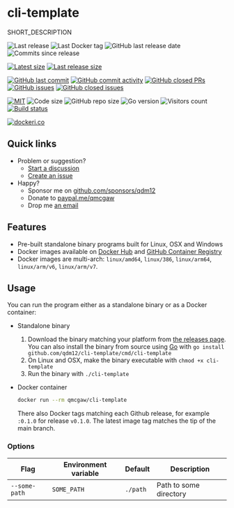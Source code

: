 # cli-template

SHORT_DESCRIPTION

![Last release](https://img.shields.io/github/release/qdm12/cli-template?label=Last%20release)
![Last Docker tag](https://img.shields.io/docker/v/qmcgaw/cli-template?sort=semver&label=Last%20Docker%20tag)
![GitHub last release date](https://img.shields.io/github/release-date/qdm12/cli-template?label=Last%20release%20date)
![Commits since release](https://img.shields.io/github/commits-since/qdm12/cli-template/latest?sort=semver)

[![Latest size](https://img.shields.io/docker/image-size/qmcgaw/cli-template/latest?label=Latest%20image)](https://hub.docker.com/r/qmcgaw/cli-template/tags)
[![Last release size](https://img.shields.io/docker/image-size/qmcgaw/cli-template?sort=semver&label=Last%20released%20image)](https://hub.docker.com/r/qmcgaw/cli-template/tags?page=1&ordering=last_updated)

[![GitHub last commit](https://img.shields.io/github/last-commit/qdm12/cli-template.svg)](https://github.com/qdm12/cli-template/commits/main)
[![GitHub commit activity](https://img.shields.io/github/commit-activity/y/qdm12/cli-template.svg)](https://github.com/qdm12/cli-template/graphs/contributors)
[![GitHub closed PRs](https://img.shields.io/github/issues-pr-closed/qdm12/cli-template.svg)](https://github.com/qdm12/cli-template/pulls?q=is%3Apr+is%3Aclosed)
[![GitHub issues](https://img.shields.io/github/issues/qdm12/cli-template.svg)](https://github.com/qdm12/cli-template/issues)
[![GitHub closed issues](https://img.shields.io/github/issues-closed/qdm12/cli-template.svg)](https://github.com/qdm12/cli-template/issues?q=is%3Aissue+is%3Aclosed)

[![MIT](https://img.shields.io/github/license/qdm12/cli-template)](https://github.com/qdm12/cli-template/main/LICENSE)
![Code size](https://img.shields.io/github/languages/code-size/qdm12/cli-template)
![GitHub repo size](https://img.shields.io/github/repo-size/qdm12/cli-template)
![Go version](https://img.shields.io/github/go-mod/go-version/qdm12/cli-template)
![Visitors count](https://visitor-badge.laobi.icu/badge?page_id=cli-template.readme)
[![Build status](https://github.com/qdm12/cli-template/actions/workflows/ci.yml/badge.svg)](https://github.com/qdm12/cli-template/actions/workflows/ci.yml)

[![dockeri.co](https://dockeri.co/image/qmcgaw/cli-template)](https://hub.docker.com/r/qmcgaw/cli-template)

## Quick links

- Problem or suggestion?
  - [Start a discussion](https://github.com/qdm12/cli-template/discussions)
  - [Create an issue](https://github.com/qdm12/cli-template/issues)
- Happy?
  - Sponsor me on [github.com/sponsors/qdm12](https://github.com/sponsors/qdm12)
  - Donate to [paypal.me/qmcgaw](https://www.paypal.me/qmcgaw)
  - Drop me [an email](mailto:quentin.mcgaw@gmail.com)

## Features

- Pre-built standalone binary programs built for Linux, OSX and Windows
- Docker images available on [Docker Hub](https://hub.docker.com/r/qmcgaw/cli-template) and [GitHub Container Registry](https://github.com/users/qmcgaw/packages/container/package/cli-template)
- Docker images are multi-arch: `linux/amd64`, `linux/386`, `linux/arm64`, `linux/arm/v6`, `linux/arm/v7`.

## Usage

You can run the program either as a standalone binary or as a Docker container:

- Standalone binary
  1. Download the binary matching your platform from [the releases page](https://github.com/qdm12/cli-template/releases).
  You can also install the binary from source using [Go](https://golang.org/dl/) with `go install github.com/qdm12/cli-template/cmd/cli-template`
  2. On Linux and OSX, make the binary executable with `chmod +x cli-template`
  3. Run the binary with `./cli-template`
- Docker container

  ```sh
  docker run --rm qmcgaw/cli-template
  ```

  There also Docker tags matching each Github release, for example `:0.1.0` for release `v0.1.0`.
  The latest image tag matches the tip of the main branch.

### Options

| Flag | Environment variable | Default | Description |
|---|---|---|---|
| `--some-path` | `SOME_PATH` | `./path` | Path to some directory |
